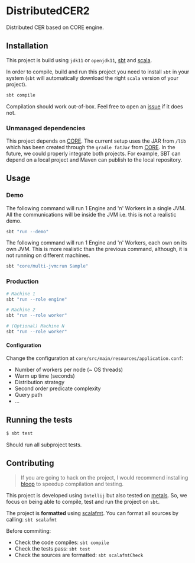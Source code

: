 # DistributedCER2

Distributed CER based on CORE engine.

## Installation

This project is build using `jdk11` or `openjdk11`, [sbt](https://www.scala-sbt.org/index.html) and [scala](https://scala-lang.org/). 

In order to compile, build and run this project you need to install `sbt` in your system (`sbt` will automatically download the right `scala` version of your project).

``` sh
sbt compile
```

Compilation should work out-of-box. Feel free to open an [issue](https://github.com/dtim-upc/DistributedCER2/) if it does not.

### Unmanaged dependencies

This project depends on [CORE](https://github.com/dtim-upc/CORE). 
The current setup uses the JAR from `/lib` which has been created through the `gradle fatJar` from [CORE](https://github.com/dtim-upc/CORE).
In the future, we could properly integrate both projects. For example, SBT can depend on a local project and Maven can publish to the local repository.

## Usage

### Demo

The following command will run 1 Engine and 'n' Workers in a single JVM.
All the communications will be inside the JVM i.e. this is not a realistic demo.

``` sh
sbt "run --demo"
```

The following command will run 1 Engine and 'n' Workers, each own on its own JVM.
This is more realistic than the previous command, although, it is not running on  different machines.

```sh
sbt "core/multi-jvm:run Sample"
```

### Production

``` sh
# Machine 1
sbt "run --role engine"

# Machine 2
sbt "run --role worker"

# (Optional) Machine N
sbt "run --role worker"
```

#### Configuration
Change the configuration at `core/src/main/resources/application.conf`:

- Number of workers per node (~ OS threads)
- Warm up time (seconds)
- Distribution strategy
- Second order predicate complexity
- Query path
- ...

## Running the tests

``` sh
$ sbt test
```

Should run all subproject tests.

## Contributing

> If you are going to hack on the project, I would recommend installing [bloop](https://scalacenter.github.io/bloop) to speedup compilation and testing.

This project is developed using `Intellij` but also tested on [metals](https://scalameta.org/metals).
So, we focus on being able to compile, test and run the project on `sbt`.

The project is **formatted** using [scalafmt](https://scalameta.org/scalafmt/docs/installation.html).
You can format all sources by calling: `sbt scalafmt`

Before commiting:
- Check the code compiles: `sbt compile`
- Check the tests pass: `sbt test`
- Check the sources are formatted: `sbt scalafmtCheck`